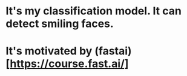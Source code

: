 # It's my classification model. It can detect smiling faces.
# It's motivated by (fastai)[https://course.fast.ai/]
